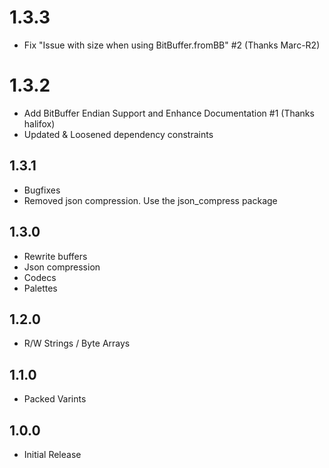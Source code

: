 # 1.3.3
* Fix "Issue with size when using BitBuffer.fromBB" #2 (Thanks Marc-R2)

# 1.3.2
* Add BitBuffer Endian Support and Enhance Documentation #1 (Thanks halifox)
* Updated & Loosened dependency constraints

## 1.3.1
* Bugfixes
* Removed json compression. Use the json_compress package

## 1.3.0
* Rewrite buffers
* Json compression
* Codecs
* Palettes


## 1.2.0
* R/W Strings / Byte Arrays

## 1.1.0
* Packed Varints

## 1.0.0
* Initial Release
